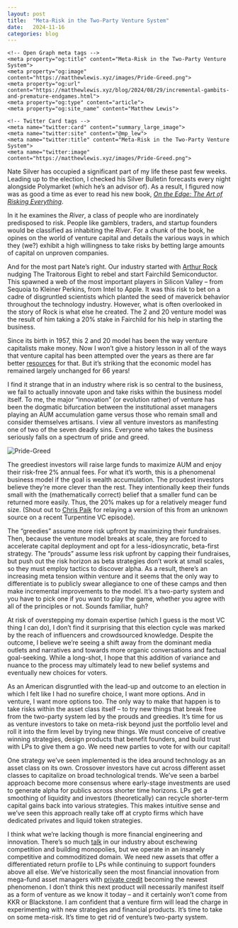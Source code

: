 ```yaml
---
layout: post
title:  "Meta-Risk in the Two-Party Venture System"
date:   2024-11-16
categories: blog
---
```


<head>
    <!-- Existing meta tags -->
    <meta charset="UTF-8">
    <meta name="viewport" content="width=device-width, initial-scale=1.0">
    
    <!-- Open Graph meta tags -->
    <meta property="og:title" content="Meta-Risk in the Two-Party Venture System">
    <meta property="og:image" content="https://matthewlewis.xyz/images/Pride-Greed.png">
    <meta property="og:url" content="https://matthewlewis.xyz/blog/2024/08/29/incremental-gambits-and-premature-endgames.html">
    <meta property="og:type" content="article">
    <meta property="og:site_name" content="Matthew Lewis">
    
    <!-- Twitter Card tags -->
    <meta name="twitter:card" content="summary_large_image">
    <meta name="twitter:site" content="@mp_lew">
    <meta name="twitter:title" content="Meta-Risk in the Two-Party Venture System">
    <meta name="twitter:image" content="https://matthewlewis.xyz/images/Pride-Greed.png">
</head>

Nate Silver has occupied a significant part of my life these past few weeks. Leading up to the election, I checked his Silver Bulletin forecasts every night alongside Polymarket (which he’s an advisor of). As a result, I figured now was as good a time as ever to read his new book, [*On the Edge: The Art of Risking Everything*](https://www.amazon.com/Edge-Art-Risking-Everything/dp/1594204128).

In it he examines the *River*, a class of people who are inordinately predisposed to risk. People like gamblers, traders, and startup founders would be classified as inhabiting the *River*. For a chunk of the book, he opines on the world of venture capital and details the various ways in which they (we?) exhibit a high willingness to take risks by betting large amounts of capital on unproven companies.

And for the most part Nate’s right. Our industry started with [Arthur Rock](https://www.generalist.com/briefing/arthur-rock) nudging The Traitorous Eight to rebel and start Fairchild Semiconductor. This spawned a web of the most important players in Silicon Valley – from Sequoia to Kleiner Perkins, from Intel to Apple. It was this risk to bet on a cadre of disgruntled scientists which planted the seed of maverick behavior throughout the technology industry. However, what is often overlooked in the story of Rock is what else he created. The 2 and 20 venture model was the result of him taking a 20% stake in Fairchild for his help in starting the business.

Since its birth in 1957, this 2 and 20 model has been the way venture capitalists make money. Now I won’t give a history lesson in all of the ways that venture capital has been attempted over the years as there are far better [resources](https://www.amazon.com/Power-Law-Venture-Capital-Making/dp/052555999X) for that. But it’s striking that the economic model has remained largely  unchanged for 66 years!

I find it strange that in an industry where risk is so central to the business, we fail to actually innovate upon and take risks within the business model itself. To me, the major “innovation” (or evolution rather) of venture has been the dogmatic bifurcation between the institutional asset managers playing an AUM accumulation game versus those who remain small and consider themselves artisans. I view all venture investors as manifesting one of two of the seven deadly sins. Everyone who takes the business seriously falls on a spectrum of pride and greed.

![Pride-Greed](/images/Pride-Greed.png)

The greediest investors will raise large funds to maximize AUM and enjoy their risk-free 2% annual fees. For what it’s worth, this is a phenomenal business model if the goal is wealth accumulation. The proudest investors believe they’re more clever than the rest. They intentionally keep their funds small with the (mathematically correct) belief that a smaller fund can be returned more easily. Thus, the 20% makes up for a relatively meager fund size. (Shout out to [Chris Paik](https://podcasts.apple.com/us/podcast/chris-paik-on-the-end-of-software-and/id1701006772?i=1000676610566) for relaying a version of this from an unknown source on a recent Turpentine VC episode).

The “greedies” assume more risk upfront by maximizing their fundraises. Then, because the venture model breaks at scale, they are forced to accelerate capital deployment and opt for a less-idiosyncratic, beta-first strategy. The “prouds” assume less risk upfront by capping their fundraises, but push out the risk horizon as beta strategies don’t work at small scales, so they must employ tactics to discover alpha. As a result, there’s an increasing meta tension within venture and it seems that the only way to differentiate is to publicly swear allegiance to one of these camps and then make incremental improvements to the model. It’s a two-party system and you have to pick one if you want to play the game, whether you agree with all of the principles or not. Sounds familiar, huh?

At risk of overstepping my domain expertise (which I guess is the most VC thing I can do), I don’t find it surprising that this election cycle was marked by the reach of influencers and crowdsourced knowledge. Despite the outcome, I believe we’re seeing a shift away from the dominant media outlets and narratives and towards more organic conversations and factual goal-seeking. While a long-shot, I hope that this addition of variance and nuance to the process may ultimately lead to new belief systems and eventually new choices for voters.

As an American disgruntled with the lead-up and outcome to an election in which I felt like I had no surefire choice, I want more options. And in venture, I want more options too. The only way to make that happen is to take risks within the asset class itself – to try new things that break free from the two-party system led by the prouds and greedies. It’s time for us as venture investors to take on meta-risk beyond just the portfolio level and roll it into the firm level by trying new things. We must conceive of creative winning strategies, design products that benefit founders, and build trust with LPs to give them a go. We need new parties to vote for with our capital!

One strategy we’ve seen implemented is the idea around technology as an asset class on its own. Crossover investors have cut across different asset classes to capitalize on broad technological trends. We’ve seen a barbel approach become more consensus where early-stage investments are used to generate alpha for publics across shorter time horizons. LPs get a smoothing of liquidity and investors (theoretically) can recycle shorter-term capital gains back into various strategies. This makes intuitive sense and we’ve seen this approach really take off at crypto firms which have dedicated privates and liquid token strategies.

I think what we’re lacking though is more financial engineering and innovation. There’s so much [talk](https://www.wsj.com/articles/peter-thiel-competition-is-for-losers-1410535536) in our industry about eschewing competition and building monopolies, but we operate in an insanely competitive and commoditized domain. We need new assets that offer a differentiated return profile to LPs while continuing to support founders above all else. We’ve historically seen the most financial innovation from mega-fund asset managers with [private credit](https://www.mckinsey.com/industries/private-capital/our-insights/the-next-era-of-private-credit) becoming the newest phenomenon. I don’t think this next product will necessarily manifest itself as a form of venture as we know it today – and it certainly won’t come from KKR or Blackstone. I am confident that a venture firm will lead the charge in experimenting with new strategies and financial products. It’s time to take on some meta-risk. It’s time to get rid of venture’s two-party system.